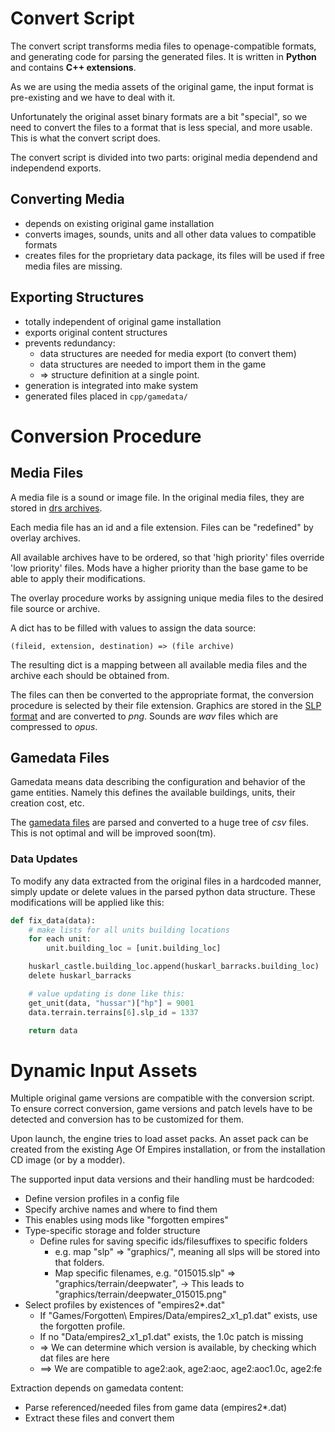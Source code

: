Convert Script
==============

The convert script transforms media files to openage-compatible
formats, and generating code for parsing the generated files. It is written
in **Python** and contains **C++ extensions**.

As we are using the media assets of the original game, the input format is
pre-existing and we have to deal with it.

Unfortunately the original asset binary formats are a bit "special",
so we need to convert the files to a format that is less special, and more
usable. This is what the convert script does.

The convert script is divided into two parts:
original media dependend and independend exports.

Converting Media
----------------

* depends on existing original game installation
* converts images, sounds, units and all other data values
  to compatible formats
* creates files for the proprietary data package,
  its files will be used if free media files are missing.

Exporting Structures
--------------------

* totally independent of original game installation
* exports original content structures
* prevents redundancy:
  * data structures are needed for media export (to convert them)
  * data structures are needed to import them in the game
  * => structure definition at a single point.
* generation is integrated into make system
* generated files placed in `cpp/gamedata/`


Conversion Procedure
====================

Media Files
-----------

A media file is a sound or image file. In the original media files, they are
stored in [drs archives](/doc/media/drs-files.md).

Each media file has an id and a file extension.
Files can be "redefined" by overlay archives.

All available archives have to be ordered, so that 'high priority' files
override 'low priority' files. Mods have a higher priority than the base game
to be able to apply their modifications.

The overlay procedure works by assigning unique media files to the desired
file source or archive.

A dict has to be filled with values to assign the data source:

    (fileid, extension, destination) => (file archive)

The resulting dict is a mapping between all available media files and the
archive each should be obtained from.

The files can then be converted to the appropriate format, the conversion
procedure is selected by their file extension. Graphics are stored in the
[SLP format](/doc/media/slp-files.md) and are converted to *png*. Sounds are
*wav* files which are compressed to *opus*.


Gamedata Files
--------------

Gamedata means data describing the configuration and behavior of the game
entities. Namely this defines the available buildings, units, their creation
cost, etc.

The [gamedata files](/doc/media/gamedata.md) are parsed and converted to a
huge tree of *csv* files. This is not optimal and will be improved soon(tm).


### Data Updates ###

To modify any data extracted from the original files in a hardcoded manner,
simply update or delete values in the parsed python data structure.  These
modifications will be applied like this:

```python
def fix_data(data):
	# make lists for all units building locations
	for each unit:
		unit.building_loc = [unit.building_loc]

	huskarl_castle.building_loc.append(huskarl_barracks.building_loc)
	delete huskarl_barracks

	# value updating is done like this:
	get_unit(data, "hussar")["hp"] = 9001
	data.terrain.terrains[6].slp_id = 1337

	return data
```


Dynamic Input Assets
====================

Multiple original game versions are compatible with the conversion script.
To ensure correct conversion, game versions and patch levels have to be
detected and conversion has to be customized for them.

Upon launch, the engine tries to load asset packs.
An asset pack can be created from the existing Age Of Empires installation,
or from the installation CD image (or by a modder).

The supported input data versions and their handling must be hardcoded:
* Define version profiles in a config file
* Specify archive names and where to find them
* This enables using mods like "forgotten empires"
* Type-specific storage and folder structure
  * Define rules for saving specific ids/filesuffixes to specific folders
    * e.g. map "slp" => "graphics/",
      meaning all slps will be stored into that folders.
    * Map specific filenames,
      e.g. "015015.slp" => "graphics/terrain/deepwater",
   -> This leads to "graphics/terrain/deepwater_015015.png"
* Select profiles by existences of "empires2*.dat"
  * If "Games/Forgotten\ Empires/Data/empires2_x1_p1.dat" exists,
    use the forgotten profile.
  * If no "Data/empires2_x1_p1.dat" exists, the 1.0c patch is missing
  * => We can determine which version is available,
       by checking which dat files are here
  * ==> We are compatible to age2:aok, age2:aoc, age2:aoc1.0c, age2:fe

Extraction depends on gamedata content:
* Parse referenced/needed files from game data (empires2*.dat)
* Extract these files and convert them
